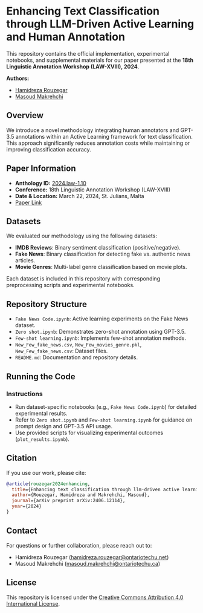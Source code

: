 # Enhancing Text Classification through LLM-Driven Active Learning and Human Annotation

This repository contains the official implementation, experimental notebooks, and supplemental materials for our paper presented at the **18th Linguistic Annotation Workshop (LAW-XVIII), 2024**.

**Authors:**
- [Hamidreza Rouzegar](mailto:hamidreza.rouzegar@ontariotechu.net)
- [Masoud Makrehchi](mailto:masoud.makrehchi@ontariotechu.ca)

## Overview

We introduce a novel methodology integrating human annotators and GPT-3.5 annotations within an Active Learning framework for text classification. This approach significantly reduces annotation costs while maintaining or improving classification accuracy.

## Paper Information

- **Anthology ID:** [2024.law-1.10](https://aclanthology.org/2024.law-1.10/)
- **Conference:** 18th Linguistic Annotation Workshop (LAW-XVIII)
- **Date & Location:** March 22, 2024, St. Julians, Malta
- [Paper Link](https://aclanthology.org/2024.law-1.10.pdf)

## Datasets

We evaluated our methodology using the following datasets:

- **IMDB Reviews**: Binary sentiment classification (positive/negative).
- **Fake News**: Binary classification for detecting fake vs. authentic news articles.
- **Movie Genres**: Multi-label genre classification based on movie plots.

Each dataset is included in this repository with corresponding preprocessing scripts and experimental notebooks.

## Repository Structure

- `Fake News Code.ipynb`: Active learning experiments on the Fake News dataset.
- `Zero shot.ipynb`: Demonstrates zero-shot annotation using GPT-3.5.
- `Few-shot learning.ipynb`: Implements few-shot annotation methods.
- `New_Few_fake_news.csv`, `New_Few_movies_genre.pkl`, `New_Few_fake_news.csv`: Dataset files.
- `README.md`: Documentation and repository details.

## Running the Code


### Instructions

- Run dataset-specific notebooks (e.g., `Fake News Code.ipynb`) for detailed experimental results.
- Refer to `Zero shot.ipynb` and `Few-shot learning.ipynb` for guidance on prompt design and GPT-3.5 API usage.
- Use provided scripts for visualizing experimental outcomes (`plot_results.ipynb`).

## Citation

If you use our work, please cite:

```bibtex
@article{rouzegar2024enhancing,
  title={Enhancing text classification through llm-driven active learning and human annotation},
  author={Rouzegar, Hamidreza and Makrehchi, Masoud},
  journal={arXiv preprint arXiv:2406.12114},
  year={2024}
}
```

## Contact

For questions or further collaboration, please reach out to:

- Hamidreza Rouzegar ([hamidreza.rouzegar@ontariotechu.net](mailto:hamidreza.rouzegar@ontariotechu.net))
- Masoud Makrehchi ([masoud.makrehchi@ontariotechu.ca](mailto:masoud.makrehchi@ontariotechu.ca))

## License

This repository is licensed under the [Creative Commons Attribution 4.0 International License](https://creativecommons.org/licenses/by/4.0/).

